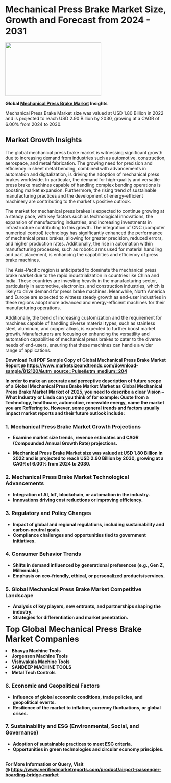 <H1>Mechanical Press Brake Market Size, Growth and Forecast from 2024 - 2031</H1><img class="aligncenter size-medium wp-image-584254" src="https://thirdeyenews.in/wp-content/uploads/2024/09/Global-Market-Research-300x168.jpeg" alt="" width="300" height="168" /><p><strong>Global&nbsp;<a href="https://www.marketsizeandtrends.com/download-sample/812120/&amp;utm_source=Pulse&amp;utm_medium=204">Mechanical Press Brake Market</a> Insights</strong></p><p>Mechanical Press Brake Market size was valued at USD 1.80 Billion in 2022 and is projected to reach USD 2.90 Billion by 2030, growing at a CAGR of 6.00% from 2024 to 2030.</p><p><h2>Market Growth Insights</h2> <p>The global mechanical press brake market is witnessing significant growth due to increasing demand from industries such as automotive, construction, aerospace, and metal fabrication. The growing need for precision and efficiency in sheet metal bending, combined with advancements in automation and digitalization, is driving the adoption of mechanical press brakes worldwide. In particular, the demand for high-quality and versatile press brake machines capable of handling complex bending operations is boosting market expansion. Furthermore, the rising trend of sustainable manufacturing practices and the development of energy-efficient machinery are contributing to the market's positive outlook.</p> <p><strong></strong></p> <p>The market for mechanical press brakes is expected to continue growing at a steady pace, with key factors such as technological innovations, the expansion of manufacturing industries, and increasing investments in infrastructure contributing to this growth. The integration of CNC (computer numerical control) technology has significantly enhanced the performance of mechanical press brakes, allowing for greater precision, reduced errors, and higher production rates. Additionally, the rise in automation within manufacturing processes, such as robotic arms used for material handling and part placement, is enhancing the capabilities and efficiency of press brake machines.</p> <p>The Asia-Pacific region is anticipated to dominate the mechanical press brake market due to the rapid industrialization in countries like China and India. These countries are investing heavily in the manufacturing sector, particularly in automotive, electronics, and construction industries, which is likely to drive demand for press brake machines. Meanwhile, North America and Europe are expected to witness steady growth as end-user industries in these regions adopt more advanced and energy-efficient machines for their manufacturing operations.</p> <p>Additionally, the trend of increasing customization and the requirement for machines capable of handling diverse material types, such as stainless steel, aluminum, and copper alloys, is expected to further boost market growth. Manufacturers are focusing on enhancing the versatility and automation capabilities of mechanical press brakes to cater to the diverse needs of end-users, ensuring that these machines can handle a wider range of applications.</p> <p><strong></p><p><span class=""><strong>Download Full PDF Sample Copy of Global Mechanical Press Brake Market Report</strong> @ <a href="https://www.marketsizeandtrends.com/download-sample/812120/&amp;utm_source=Pulse&amp;utm_medium=204" target="_blank">https://www.marketsizeandtrends.com/download-sample/812120/&amp;utm_source=Pulse&amp;utm_medium=204</a></span></p><p>In order to make an accurate and perceptive description of future scope of a Global&nbsp;Mechanical Press Brake Market Market as Global&nbsp;Mechanical Press Brake Market Market of 2025, you need to describe a clear Vision &ndash; What Industry or Linda can you think of for example: Quote from a Technology, healthcare, automotive, renewable energy, name the market you are Reffering to. However, some general trends and factors usually impact market reports and their future outlook include:</p><h3>1.&nbsp;<strong>Mechanical Press Brake Market Growth Projections</strong></h3><ul><li>Examine market size trends, revenue estimates and CAGR (Compounded Annual Growth Rate) projections.</li><li><p>Mechanical Press Brake Market size was valued at USD 1.80 Billion in 2022 and is projected to reach USD 2.90 Billion by 2030, growing at a CAGR of 6.00% from 2024 to 2030.</p></li></ul><h3>2.&nbsp;<strong>Mechanical Press Brake Market Technological Advancements</strong></h3><ul><li>Integration of AI, IoT, blockchain, or automation in the industry.</li><li>Innovations driving cost reductions or improving efficiency.</li></ul><h3>3.&nbsp;<strong>Regulatory and Policy Changes</strong></h3><ul><li>Impact of global and regional regulations, including sustainability and carbon-neutral goals.</li><li>Compliance challenges and opportunities tied to government initiatives.</li></ul><h3>4.&nbsp;<strong>Consumer Behavior Trends</strong></h3><ul><li>Shifts in demand influenced by generational preferences (e.g., Gen Z, Millennials).</li><li>Emphasis on eco-friendly, ethical, or personalized products/services.</li></ul><h3>5.&nbsp;<strong>Global Mechanical Press Brake Market Competitive Landscape</strong></h3><ul><li>Analysis of key players, new entrants, and partnerships shaping the industry.</li><li>Strategies for differentiation and market penetration.</li></ul><p data-pm-slice="1 1 []"><span style="color: inherit; font-family: inherit; font-size: 25px;">Top Global Mechanical Press Brake Market Companies</span></p><div class="" data-test-id=""><p><li>Bhavya Machine Tools</li><li> Jorgenson Machine Tools</li><li> Vishwakala Machine Tools</li><li> SANDEEP MACHINE TOOLS</li><li> Metal Tech Controls</li></p></div><h3>6.&nbsp;<strong>Economic and Geopolitical Factors</strong></h3><ul><li>Influence of global economic conditions, trade policies, and geopolitical events.</li><li>Resilience of the market to inflation, currency fluctuations, or global crises.</li></ul><h3>7.&nbsp;<strong>Sustainability and ESG (Environmental, Social, and Governance)</strong></h3><ul><li>Adoption of sustainable practices to meet ESG criteria.</li><li>Opportunities in green technologies and circular economy principles.</li></ul><h2><strong style="font-size: 14px;">For More Information or Query, Visit @&nbsp;</strong><a style="background-color: #ffffff; font-size: 14px;" href="https://www.marketsizeandtrends.com/report/mechanical-press-brake-market/" target="_blank">https://www.verifiedmarketreports.com/product/airport-passenger-boarding-bridge-market</a></h2>
